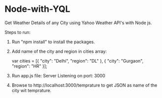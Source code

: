 # Node-with-YQL

Get Weather Details of any City using Yahoo Weather API's with Node js.

Steps to run:

1. Run "npm install" to install the packages.

2. Add name of the city and region in cities array:

   var cities = [{
    "city": "Delhi",
    "region": "DL"
  }, {
    "city": "Gurgaon",
    "region": "HR"
  }];
  
3. Run app.js file: Server Listening on port: 3000

4. Browse to http://localhost:3000/temprature to get JSON as name of the city wit temprature.
